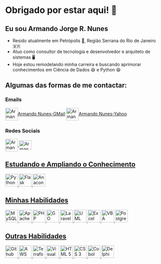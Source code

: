 # Obrigado por estar aqui! 👋

## **Eu sou Armando Jorge R. Nunes**
- Resido atualmente em Petrópolis :european_castle:, Região Serrana do Rio de Janeiro 🇧🇷
- Atuo como consultor de tecnologia e desenvolvedor e arquiteto de sistemas :desktop_computer:
- Hoje estou remodelando minha carreira e buscando aprimorar conhecimentos em Ciência de Dados :laughing: e Python :satisfied:

## **Algumas das formas de me contactar:**

### **Emails**
<img align="center" alt="Armando Email-GMail" height="40" width="40" src="https://img.icons8.com/color/96/gmail-new.png" style="max-with:100%;">[Armando Nunes-GMail](mailto:armandojorge_trader@gmail.com?subject=[GitHub]%20Source%20Armando%20Nunes%20Trader)
<img align="center" alt="Armando Email-Yahoo" height="40" width="40" src="https://img.icons8.com/doodle/96/yahoo--v1.png" style="max-with:100%;">[Armando Nunes-Yahoo](mailto:armando.jorge@yahoo.com?subject=[GitHub]%20Source%20Armando%20Nunes%20Trader)

### **Redes Sociais**
<a href="https://www.instagram.com/armando_nunes_trader/" target="_blank">
  <img align="center" alt="Armando Instagram" height="40" width="40" src="https://github.com/user-attachments/assets/20b4b199-4338-49f8-82c1-4427a3f5a596" style="max-with:100%;">
</a>
<a href="https://www.facebook.com.com/armandojrnunes/" target="_blank">
  <img align="center" alt="Armando Instagram" height="30" width="40" src="https://cdn.jsdelivr.net/gh/devicons/devicon@latest/icons/facebook/facebook-original.svg" style="max-with:100%;">

## **Estudando e Ampliando o Conhecimento**
<img src="https://cdn.jsdelivr.net/gh/devicons/devicon@latest/icons/python/python-original-wordmark.svg" alt="Python" width="40" height="40" style="max-width:100%;"></img>
<img src="https://github.com/user-attachments/assets/4a58586f-2dcb-4d2e-8ea3-6d4be32fdef0" alt="Flask" width="40" height="40" style="max-width:100%;"></img>
<img src="https://cdn.jsdelivr.net/gh/devicons/devicon@latest/icons/anaconda/anaconda-original-wordmark.svg" alt="Anaconda" width="40" height="40" style="max-width:100%;"></img>

## **Minhas Habilidades**
<img src="https://cdn.jsdelivr.net/gh/devicons/devicon@latest/icons/mysql/mysql-original-wordmark.svg" alt="MySQL" width="40" height="40" style="max-width:100%;"></img>
<img src="https://cdn.jsdelivr.net/gh/devicons/devicon@latest/icons/apache/apache-original-wordmark.svg" alt="Apache" width="40" height="40" style="max-width:100%;"></img>
<img src="https://cdn.jsdelivr.net/gh/devicons/devicon@latest/icons/php/php-original.svg" alt="PHP" width="40" height="40" style="max-width:100%;"></img>
<img src="https://cdn.jsdelivr.net/gh/devicons/devicon@latest/icons/go/go-original-wordmark.svg" alt="GO" width="40" height="40" style="max-width:100%;"></img>
<img src="https://cdn.jsdelivr.net/gh/devicons/devicon@latest/icons/laravel/laravel-original.svg" alt="Laravel" width="40" height="40" style="max-width:100%;"></img>
<img src="https://cdn.jsdelivr.net/gh/devicons/devicon@latest/icons/unifiedmodelinglanguage/unifiedmodelinglanguage-original-wordmark.svg" alt="UML" width="40" height="40" style="max-width:100%;"></img>
<img src="https://github.com/user-attachments/assets/56eef09a-c0eb-465f-98dd-180022ad87f9" alt="Excel" width="40" height="40" style="max-width:100%;"></img>
<img src="https://github.com/user-attachments/assets/9a6d53aa-e562-408d-b41b-392c0009aed9" alt="VBA" width="40" height="40" style="max-width:100%;"></img>
<img src="https://cdn.jsdelivr.net/gh/devicons/devicon@latest/icons/postgresql/postgresql-plain-wordmark.svg" alt="PostgreSQL" width="40" height="40" style="max-width:100%;"></img>
          
## **Outras Habilidades**
<img src="https://img.icons8.com/tiny-color/256/github.png" alt="Github" width="40" height="40" style="max-width:100%;"></img>
<img src="https://cdn.jsdelivr.net/gh/devicons/devicon@latest/icons/amazonwebservices/amazonwebservices-plain-wordmark.svg" alt="AWS" width="40" height="40" style="max-width:100%;"></img>
<img src="https://cdn.jsdelivr.net/gh/devicons/devicon@latest/icons/terraform/terraform-original.svg" alt="Terraform" width="40" height="40" style="max-width:100%;"></img>
<img src="https://cdn.jsdelivr.net/gh/devicons/devicon@latest/icons/visualbasic/visualbasic-original.svg" alt="Visual Basic" width="40" height="40" style="max-width:100%;"></img>
<img src="https://cdn.jsdelivr.net/gh/devicons/devicon@latest/icons/html5/html5-original.svg" alt="HTML 5" width="40" height="40" style="max-width:100%;"></img>
<img src="https://cdn.jsdelivr.net/gh/devicons/devicon@latest/icons/css3/css3-original.svg" alt="CSS 3" width="40" height="40" style="max-width:100%;"></img>
<img src="https://github.com/user-attachments/assets/5d82d8f9-bb25-47e4-99ba-e346afe2bfeb" alt="Cobol" width="40" height="40" style="max-width:100%;"></img>
<img src="https://github.com/user-attachments/assets/a9599a85-f3ce-4877-baab-5958fd1e6e6c" alt="Delphi" width="40" height="40" style="max-width:100%;"></img>


